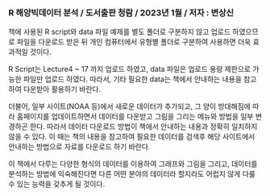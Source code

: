 ### R 해양빅데이터 분석 / 도서출판 청람 / 2023년 1월 / 저자 : 변상신 ###

책에 사용된 R script와 data 파일 예제를 별도 폴더로 구분하지 않고 업로드 하였으므로
파일을 다운로드 받은 뒤 개인 컴퓨터에서 유형별 폴더로 구분하여 사용하면 더욱 효과적일 것이다.

R Script는 Lecture4 ~ 17 까지 업로드 하였고, data 파일은 업로드 용량 제한으로 가능한 파일만
업로드 하였다. 따라서, 기타 필요한 data는 책에서 안내하는 내용을 참고하여 다운받아 활용하기 바란다.

더불어, 일부 사이트(NOAA 등)에서 새로운 데이터가 추가되고, 그 양이 방대해짐에 따라 홈페이지를 
업데이트하면서 데이터를 다운받고 그림을 그리는 메뉴와 방법을 일부 변경하곤 한다. 
  따라서 데이터 다운로드 방법이 책에서 안내하는 내용과 정확히 일치하지 않을 수 있다. 
이 때는 책의 내용을 참고하여 필요한 데이터를 검색후 해당 사이트에서 안내하는 방법으로 자료를 다운로드 
하기 바란다.

  이 책에서 다루는 다양한 형식의 데이터를 이용하여 그래프와 그림을 그리고, 데이터를 분석하는 방법에
익숙해진다면 다른 어떤 분야의 데이터라 할지라도 어럽지 않게 다룰 수 있는 능력을 갖추게 될 것이다. 
